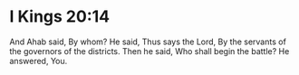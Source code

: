 # I Kings 20:14

And Ahab said, By whom? He said, Thus says the Lord, By the servants of the governors of the districts. Then he said, Who shall begin the battle? He answered, You.
